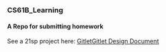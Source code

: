 ### CS61B_Learning
#### A Repo for submitting homework
See a 21sp project here: [Gitlet](https://github.com/ZJU-Winter/CS61B_21sp/tree/main/proj2)[Gitlet Design Document](https://github.com/ZJU-Winter/CS61B_21sp/blob/main/proj2/gitlet-design.MD)
